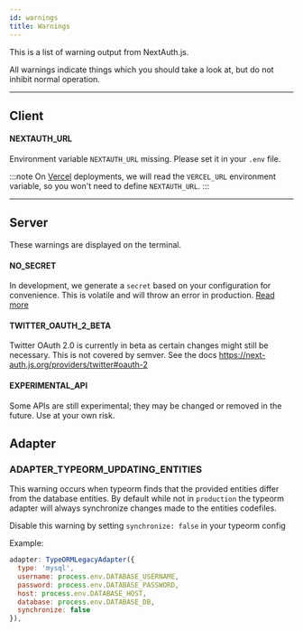 ```yaml
---
id: warnings
title: Warnings
---
```


This is a list of warning output from NextAuth.js.

All warnings indicate things which you should take a look at, but do not inhibit normal operation.

---

## Client

#### NEXTAUTH_URL

Environment variable `NEXTAUTH_URL` missing. Please set it in your `.env` file.

:::note
On [Vercel](https://vercel.com) deployments, we will read the `VERCEL_URL` environment variable, so you won't need to define `NEXTAUTH_URL`.
:::

---

## Server

These warnings are displayed on the terminal.

#### NO_SECRET

In development, we generate a `secret` based on your configuration for convenience. This is volatile and will throw an error in production. [Read more](https://next-auth.js.org/configuration/options#secret)

#### TWITTER_OAUTH_2_BETA

Twitter OAuth 2.0 is currently in beta as certain changes might still be necessary. This is not covered by semver. See the docs https://next-auth.js.org/providers/twitter#oauth-2

#### EXPERIMENTAL_API

Some APIs are still experimental; they may be changed or removed in the future. Use at your own risk.

## Adapter

### ADAPTER_TYPEORM_UPDATING_ENTITIES

This warning occurs when typeorm finds that the provided entities differ from the database entities. By default while not in `production` the typeorm adapter will always synchronize changes made to the entities codefiles.

Disable this warning by setting `synchronize: false` in your typeorm config

Example:

```js title="/pages/api/auth/[...nextauth].js"
adapter: TypeORMLegacyAdapter({
  type: 'mysql',
  username: process.env.DATABASE_USERNAME,
  password: process.env.DATABASE_PASSWORD,
  host: process.env.DATABASE_HOST,
  database: process.env.DATABASE_DB,
  synchronize: false
}),
```

